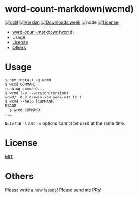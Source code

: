 # word-count-markdown(wcmd)

[![oclif](https://img.shields.io/badge/cli-oclif-brightgreen.svg)](https://oclif.io)
[![Version](https://img.shields.io/npm/v/wcmd.svg)](https://npmjs.org/package/wcmd)
[![Downloads/week](https://img.shields.io/npm/dw/wcmd.svg)](https://npmjs.org/package/wcmd)
![node](https://img.shields.io/badge/node-%3E%3D%2010.0.0-brightgreen.svg?style=social)
[![License](https://img.shields.io/npm/l/wcmd.svg)](https://github.com/kkeeth/word-count-markdown/blob/master/LICENSE)

<!-- toc -->
* [word-count-markdown(wcmd)](#word-count-markdownwcmd)
* [Usage](#usage)
* [License](#license)
* [Others](#others)
<!-- tocstop -->

# Usage
<!-- usage -->
```sh-session
$ npm install -g wcmd
$ wcmd COMMAND
running command...
$ wcmd (-v|--version|version)
wcmd/1.0.2 darwin-x64 node-v12.13.1
$ wcmd --help [COMMAND]
USAGE
  $ wcmd COMMAND
...
```
<!-- usagestop -->

`Note` the `-l` and `-m` options cannot be used at the same time.

# License

[MIT](https://github.com/kkeeth/word-count-markdown/blob/master/LICENSE)

# Others

Please write a new [issues](https://github.com/kkeeth/word-count-markdown/issues)! Please send me [PRs](https://github.com/kkeeth/word-count-markdown/pulls)!
